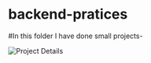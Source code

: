 # backend-pratices

#In this folder I have done small projects- 

![Project Details](https://drive.google.com/file/d/1KLQRP1B8Dv9DTItbSFEeCRo1kJlVsw7W/view?usp=sharing)
